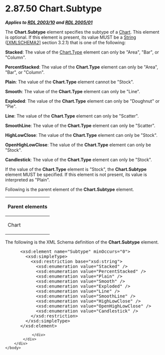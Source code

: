 <html dir="LTR" xmlns:mshelp="http://msdn.microsoft.com/mshelp" xmlns:ddue="http://ddue.schemas.microsoft.com/authoring/2003/5" xmlns:xlink="http://www.w3.org/1999/xlink" xmlns:tool="http://www.microsoft.com/tooltip">
    <head>
        <meta http-equiv="Content-Type" content="text/html; CHARSET=utf-8"></meta>
        <meta name="save" content="history"></meta>
        <title>2.87.50 Chart.Subtype</title>
        <xml>
            <mshelp:toctitle title="2.87.50 Chart.Subtype"></mshelp:toctitle>
            <mshelp:rltitle title="[MS-RDL]: Chart.Subtype"></mshelp:rltitle>
            <mshelp:keyword index="A" term="ad30a64a-072d-4e5f-b974-596b680efc53"></mshelp:keyword>
            <mshelp:attr name="DCSext.ContentType" value="open specification"></mshelp:attr>
            <mshelp:attr name="AssetID" value="ad30a64a-072d-4e5f-b974-596b680efc53"></mshelp:attr>
            <mshelp:attr name="TopicType" value="kbRef"></mshelp:attr>
            <mshelp:attr name="DCSext.Title" value="[MS-RDL]: Chart.Subtype" />
        </xml>
    </head>
    <body>
        <div id="header">
            <h1 class="heading">2.87.50 Chart.Subtype</h1>
        </div>
        <div id="mainSection">
            <div id="mainBody">
                <div id="allHistory" class="saveHistory"></div>
                <div id="sectionSection0" class="section" name="collapseableSection">
                    

<p><b><i>Applies to </i></b><a href="a7e2ad00-07c8-4f6d-80ab-3ad55df7b233.htm"><b><i>RDL 2003/10</i></b></a><b>
<i>and </i></b><a href="3ebe2912-4958-4832-b391-cad1f5e13338.htm"><b><i>RDL 2005/01</i></b></a></p>

<p>The <b>Chart.Subtype</b> element specifies the subtype of a <a href="b0ab5524-7eb2-47a7-a4d3-230f5c8c5526.htm">Chart</a>. This element is
optional. If this element is present, its value MUST be a <a href="1ed81ef3-a683-45e3-aaad-bd2bbe71bc3d.htm">String</a> (<a href="https://go.microsoft.com/fwlink/?LinkId=90610">[XMLSCHEMA2]</a> section
3.2.1) that is one of the following:</p>

<p><b>Stacked</b>: The value of the <a href="6d4404b0-081d-4cda-bcce-786181d740a6.htm">Chart.Type</a> element can
only be &quot;Area&quot;, &quot;Bar&quot;, or &quot;Column&quot;.</p>

<p><b>PercentStacked</b>: The value of the <b>Chart.Type</b>
element can only be &quot;Area&quot;, &quot;Bar&quot;, or &quot;Column&quot;.</p>

<p><b>Plain</b>: The value of the <b>Chart.Type</b>
element cannot be &quot;Stock&quot;.</p>

<p><b>Smooth</b>: The value of the <b>Chart.Type</b>
element can only be &quot;Line&quot;.</p>

<p><b>Exploded</b>: The value of the <b>Chart.Type</b>
element can only be &quot;Doughnut&quot; or &quot;Pie&quot;.</p>

<p><b>Line</b>: The value of the <b>Chart.Type</b>
element can only be &quot;Scatter&quot;.</p>

<p><b>SmoothLine</b>: The value of the <b>Chart.Type</b>
element can only be &quot;Scatter&quot;.</p>

<p><b>HighLowClose</b>: The value of the <b>Chart.Type</b>
element can only be &quot;Stock&quot;.</p>

<p><b>OpenHighLowClose</b>: The value of the <b>Chart.Type</b>
element can only be &quot;Stock&quot;.</p>

<p><b>Candlestick</b>: The value of the <b>Chart.Type</b>
element can only be &quot;Stock&quot;.</p>

<p>If the value of the <b>Chart.Type</b> element is
&quot;Stock&quot;, the <b>Chart.Subtype</b> element MUST be specified. If this
element is not present, its value is interpreted as &quot;Plain&quot;.</p>

<p>Following is the parent element of the <b>Chart.Subtype</b>
element.</p>

<table>
 <thead>
  <tr>
   <th>
   <p>Parent elements</p>
   </th>
  </tr>
 </thead>
 <tr>
  <td>
  <p>Chart</p>
  </td>
 </tr>
</table>

<p>The following is the XML Schema definition of the <b>Chart.Subtype</b>
element.</p>

<dl>
<dd>
<div><pre> &lt;xsd:element name=&quot;Subtype&quot; minOccurs=&quot;0&quot;&gt;
   &lt;xsd:simpleType&gt;
     &lt;xsd:restriction base=&quot;xsd:string&quot;&gt;
       &lt;xsd:enumeration value=&quot;Stacked&quot; /&gt;
       &lt;xsd:enumeration value=&quot;PercentStacked&quot; /&gt;
       &lt;xsd:enumeration value=&quot;Plain&quot; /&gt;
       &lt;xsd:enumeration value=&quot;Smooth&quot; /&gt;
       &lt;xsd:enumeration value=&quot;Exploded&quot; /&gt;
       &lt;xsd:enumeration value=&quot;Line&quot; /&gt;
       &lt;xsd:enumeration value=&quot;SmoothLine&quot; /&gt;
       &lt;xsd:enumeration value=&quot;HighLowClose&quot; /&gt;
       &lt;xsd:enumeration value=&quot;OpenHighLowClose&quot; /&gt;
       &lt;xsd:enumeration value=&quot;Candlestick&quot; /&gt;
     &lt;/xsd:restriction&gt;
   &lt;/xsd:simpleType&gt;
 &lt;/xsd:element&gt;
</pre></div>
</dd></dl>


                </div>
            </div>
        </div>
    </body>
</html>